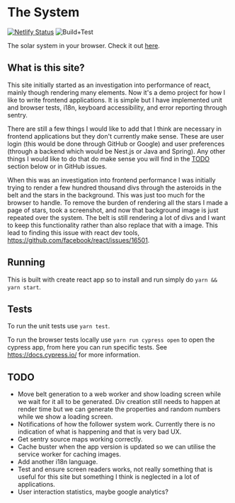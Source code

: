 # The System

[![Netlify Status](https://api.netlify.com/api/v1/badges/245f7f94-8e6e-4beb-bfbb-af9ce9c68105/deploy-status)](https://app.netlify.com/sites/the-system/deploys) ![Build+Test](https://github.com/ryan-rushton/the-system/workflows/Build+Test/badge.svg?branch=master)

The solar system in your browser. Check it out [here](https://the-system.netlify.app/).

## What is this site?

This site initially started as an investigation into performance of react, mainly though rendering many elements. Now it's a demo project for how I like to write frontend applications. It is simple but I have implemented unit and browser tests, i18n, keyboard accessibility, and error reporting through sentry.

There are still a few things I would like to add that I think are necessary in frontend applications but they don't currently make sense. These are user login (this would be done through GitHub or Google) and user preferences (through a backend which would be Nest.js or Java and Spring). Any other things I would like to do that do make sense you will find in the [TODO](#todo) section below or in GitHub issues.

When this was an investigation into frontend performance I was initially trying to render a few hundred thousand divs through the asteroids in the belt and the stars in the background. This was just too much for the browser to handle. To remove the burden of rendering all the stars I made a page of stars, took a screenshot, and now that background image is just repeated over the system. The belt is still rendering a lot of divs and I want to keep this functionality rather than also replace that with a image. This lead to finding this issue with react dev tools, https://github.com/facebook/react/issues/16501.

## Running

This is built with create react app so to install and run simply do `yarn && yarn start`.

## Tests

To run the unit tests use `yarn test`.

To run the browser tests locally use `yarn run cypress open` to open the cypress app, from here you can run specific tests. See https://docs.cypress.io/ for more information.

## TODO

- Move belt generation to a web worker and show loading screen while we wait for it all to be generated. Div creation still needs to happen at render time but we can generate the properties and random numbers while we show a loading screen.
- Notifications of how the follower system work. Currently there is no indication of what is happening and that is very bad UX.
- Get sentry source maps working correctly.
- Cache buster when the app version is updated so we can utilise the service worker for caching images.
- Add another i18n language.
- Test and ensure screen readers works, not really something that is useful for this site but something I think is neglected in a lot of applications.
- User interaction statistics, maybe google analytics?
